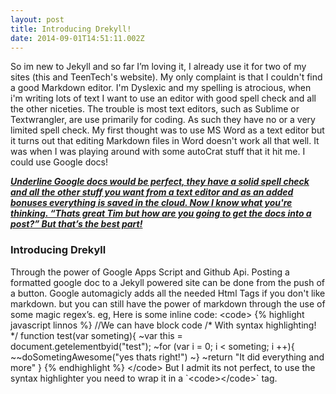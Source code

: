 ```yaml
---
layout: post
title: Introducing Drekyll!
date: 2014-09-01T14:51:11.002Z
---
```


So im new to Jekyll and so far I’m loving it, I already use it for two of my sites (this and TeenTech's website). My only complaint is that I couldn't find a good Markdown editor. I'm Dyslexic and my spelling is atrocious, when i'm writing lots of text I want to use an editor with good spell check and all the other niceties. The trouble is most text editors, such as Sublime or Textwrangler, are use primarily for coding. As such they have no or a very limited spell check. My first thought was to use MS Word as a text editor but it turns out that editing Markdown files in Word doesn't work all that well. It was when I was playing around with some autoCrat stuff that it hit me. I could use Google docs!
<!--more-->
<span style="font-style:italic;text-decoration:underline;font-weight:bold;">Underline
Google docs would be perfect, they have a solid spell check and all the other stuff you want from a text editor and as an added bonuses everything is saved in the cloud. Now I know what you're thinking. “Thats great Tim but how are you going to get the docs into a post?” But that’s the best part!
<h3>
				Introducing Drekyll
	</h3>
Through the power of Google Apps Script and Github Api. Posting a formatted google doc to a Jekyll powered site can be done from the push of a button. Google automagicly adds all the needed Html Tags if you don't like markdown. but you can still have the power of markdown through the use of some magic regex’s.
eg, Here is some inline code:
&lt;code&gt;
{% highlight javascript linnos %}
//We can have block code
/* With syntax highlighting! */
function test(var someting){
~var this = document.getelementbyid("test");
~for (var i = 0; i &lt; someting; i ++){
~~doSometingAwesome("yes thats right!")
~}
~return "It did everything and more"
}
{% endhighlight %}
&lt;/code&gt;
But I admit its not perfect, to use the syntax highlighter you need to wrap it in a `&lt;code&gt;&lt;/code&gt;` tag.
